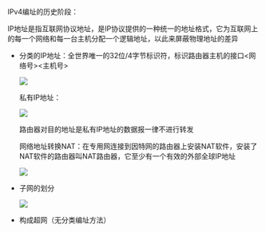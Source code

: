IPv4编址的历史阶段：

IP地址是指互联网协议地址，是IP协议提供的一种统一的地址格式，它为互联网上的每一个网络和每一台主机分配一个逻辑地址，以此来屏蔽物理地址的差异

* 分类的IP地址：全世界唯一的32位/4字节标识符，标识路由器主机的接口<网络号><主机号>

  ![](https://tva1.sinaimg.cn/large/008i3skNly1gt5xt6v28ij30v80ejwfn.jpg)

  私有IP地址：

  ![](https://tva1.sinaimg.cn/large/008i3skNly1gt5xtzxq3uj30r109sjrq.jpg)

  路由器对目的地址是私有IP地址的数据报一律不进行转发

  网络地址转换NAT：在专用网连接到因特网的路由器上安装NAT软件，安装了NAT软件的路由器叫NAT路由器，它至少有一个有效的外部全球IP地址

  ![](https://tva1.sinaimg.cn/large/008i3skNly1gt5xvlsgudj311k0ffq4p.jpg)

* 子网的划分

  ![](https://tva1.sinaimg.cn/large/008i3skNly1gt5xwc4dv7j60ge08q74i02.jpg)

* 构成超网（无分类编址方法）